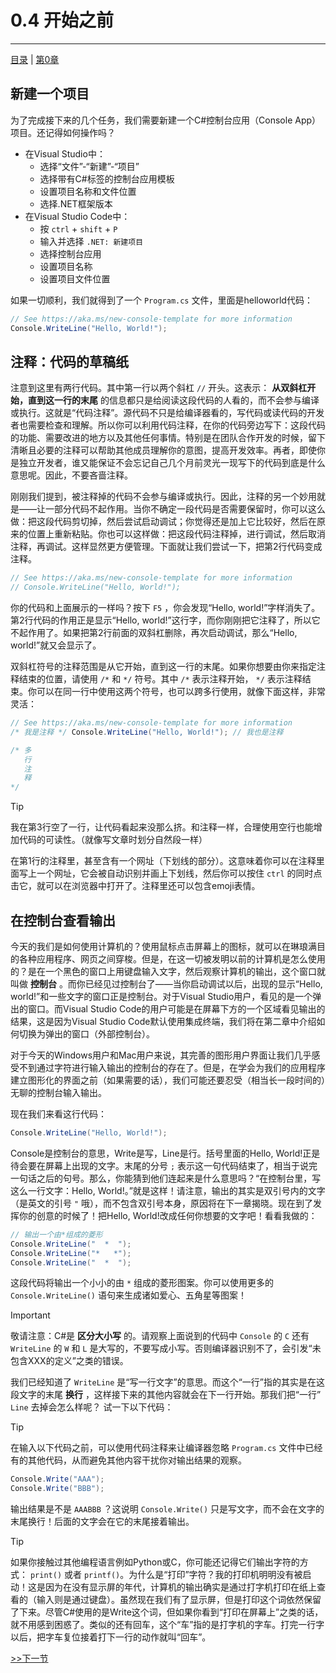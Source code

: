 # 0.4 开始之前

---

[目录](/Contents.md) | [第0章](../Chp_0.md)

## 新建一个项目

为了完成接下来的几个任务，我们需要新建一个C#控制台应用（Console App）项目。还记得如何操作吗？

- 在Visual Studio中：
    + 选择“文件”-“新建”-“项目”
    + 选择带有C#标签的控制台应用模板
    + 设置项目名称和文件位置
    + 选择.NET框架版本
- 在Visual Studio Code中：
    + 按 `ctrl` + `shift` + `P`
    + 输入并选择 `.NET: 新建项目` 
    + 选择控制台应用
    + 设置项目名称
    + 设置项目文件位置

如果一切顺利，我们就得到了一个 `Program.cs` 文件，里面是helloworld代码：

``` C#
// See https://aka.ms/new-console-template for more information
Console.WriteLine("Hello, World!");
```

## 注释：代码的草稿纸

注意到这里有两行代码。其中第一行以两个斜杠 `//` 开头。这表示： **从双斜杠开始，直到这一行的末尾** 的信息都只是给阅读这段代码的人看的，而不会参与编译或执行。这就是“代码注释”。源代码不只是给编译器看的，写代码或读代码的开发者也需要检查和理解。所以你可以利用代码注释，在你的代码旁边写下：这段代码的功能、需要改进的地方以及其他任何事情。特别是在团队合作开发的时候，留下清晰且必要的注释可以帮助其他成员理解你的意图，提高开发效率。再者，即使你是独立开发者，谁又能保证不会忘记自己几个月前灵光一现写下的代码到底是什么意思呢。因此，不要吝啬注释。

刚刚我们提到，被注释掉的代码不会参与编译或执行。因此，注释的另一个妙用就是——让一部分代码不起作用。当你不确定一段代码是否需要保留时，你可以这么做：把这段代码剪切掉，然后尝试启动调试；你觉得还是加上它比较好，然后在原来的位置上重新粘贴。你也可以这样做：把这段代码注释掉，进行调试，然后取消注释，再调试。这样显然更方便管理。下面就让我们尝试一下，把第2行代码变成注释。

``` C#
// See https://aka.ms/new-console-template for more information
// Console.WriteLine("Hello, World!");
```

你的代码和上面展示的一样吗？按下 `F5` ，你会发现“Hello, world!”字样消失了。第2行代码的作用正是显示“Hello, world!”这行字，而你刚刚把它注释了，所以它不起作用了。如果把第2行前面的双斜杠删除，再次启动调试，那么“Hello, world!”就又会显示了。

双斜杠符号的注释范围是从它开始，直到这一行的末尾。如果你想要由你来指定注释结束的位置，请使用 `/*` 和 `*/` 符号。其中 `/*` 表示注释开始， `*/` 表示注释结束。你可以在同一行中使用这两个符号，也可以跨多行使用，就像下面这样，非常灵活：

``` C#
// See https://aka.ms/new-console-template for more information
/* 我是注释 */ Console.WriteLine("Hello, World!"); // 我也是注释

/* 多
   行
   注
   释
*/
```

> [!TIP]
> 我在第3行空了一行，让代码看起来没那么挤。和注释一样，合理使用空行也能增加代码的可读性。（就像写文章时划分自然段一样）

在第1行的注释里，甚至含有一个网址（下划线的部分）。这意味着你可以在注释里面写上一个网址，它会被自动识别并画上下划线，然后你可以按住 `ctrl` 的同时点击它，就可以在浏览器中打开了。注释里还可以包含emoji表情。

## 在控制台查看输出

今天的我们是如何使用计算机的？使用鼠标点击屏幕上的图标，就可以在琳琅满目的各种应用程序、网页之间穿梭。但是，在这一切被发明以前的计算机是怎么使用的？是在一个黑色的窗口上用键盘输入文字，然后观察计算机的输出，这个窗口就叫做 **控制台** 。而你已经见过控制台了——当你启动调试以后，出现的显示“Hello, world!”和一些文字的窗口正是控制台。对于Visual Studio用户，看见的是一个弹出的窗口。而Visual Studio Code的用户可能是在屏幕下方的一个区域看见输出的结果，这是因为Visual Studio Code默认使用集成终端，我们将在第二章中介绍如何切换为弹出的窗口（外部控制台）。

对于今天的Windows用户和Mac用户来说，其完善的图形用户界面让我们几乎感受不到通过字符进行输入输出的控制台的存在了。但是，在学会为我们的应用程序建立图形化的界面之前（如果需要的话），我们可能还要忍受（相当长一段时间的）无聊的控制台输入输出。

现在我们来看这行代码：

``` C#
Console.WriteLine("Hello, World!");
```

Console是控制台的意思，Write是写，Line是行。括号里面的Hello, World!正是待会要在屏幕上出现的文字。末尾的分号 `;` 表示这一句代码结束了，相当于说完一句话之后的句号。那么，你能猜到他们连起来是什么意思吗？“在控制台里，写这么一行文字：Hello, World!。”就是这样！请注意，输出的其实是双引号内的文字（是英文的引号 `"` 哦），而不包含双引号本身，原因将在下一章揭晓。现在到了发挥你的创意的时候了！把Hello, World!改成任何你想要的文字吧！看看我做的：

``` C#
// 输出一个由*组成的菱形
Console.WriteLine("  *  ");
Console.WriteLine("*   *");
Console.WriteLine("  *  ");
```

这段代码将输出一个小小的由 `*` 组成的菱形图案。你可以使用更多的 `Console.WriteLine()` 语句来生成诸如爱心、五角星等图案！

> [!IMPORTANT]
> 敬请注意：C#是 **区分大小写** 的。请观察上面说到的代码中 `Console` 的 `C` 还有 `WriteLine` 的 `W` 和 `L` 是大写的，不要写成小写。否则编译器识别不了，会引发“未包含XXX的定义”之类的错误。

我们已经知道了 `WriteLine` 是“写一行文字”的意思。而这个“一行”指的其实是在这段文字的末尾 **换行** ，这样接下来的其他内容就会在下一行开始。那我们把“一行” `Line` 去掉会怎么样呢？ 试一下以下代码：

> [!TIP]
> 在输入以下代码之前，可以使用代码注释来让编译器忽略 `Program.cs` 文件中已经有的其他代码，从而避免其他内容干扰你对输出结果的观察。

``` C#
Console.Write("AAA");
Console.Write("BBB");
```

输出结果是不是 `AAABBB` ？这说明 `Console.Write()` 只是写文字，而不会在文字的末尾换行！后面的文字会在它的末尾接着输出。

> [!TIP]
> 如果你接触过其他编程语言例如Python或C，你可能还记得它们输出字符的方式： `print()` 或者 `printf()`。为什么是“打印”字符？我的打印机明明没有被启动！这是因为在没有显示屏的年代，计算机的输出确实是通过打字机打印在纸上查看的（输入则是通过键盘）。虽然现在我们有了显示屏，但是打印这个词依然保留了下来。尽管C#使用的是Write这个词，但如果你看到“打印在屏幕上”之类的话，就不用感到困惑了。类似的还有回车，这个“车”指的是打字机的字车。打完一行字以后，把字车复位接着打下一行的动作就叫“回车”。

[>>下一节](/Chapter_1/Chp_1.md)